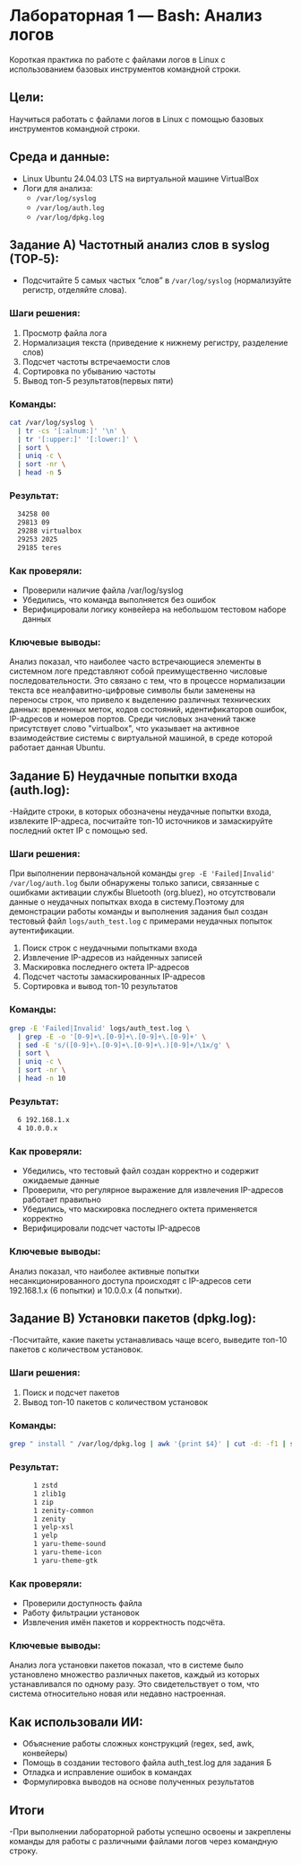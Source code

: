 # Лабораторная 1 — Bash: Анализ логов

Короткая практика по работе с файлами логов в Linux с использованием базовых инструментов командной строки.

## Цели:

Научиться работать с файлами логов в Linux с помощью базовых инструментов командной строки.

## Среда и данные:
- Linux Ubuntu 24.04.03 LTS на виртуальной машине VirtualBox
- Логи для анализа:
  - `/var/log/syslog`
  - `/var/log/auth.log`
  - `/var/log/dpkg.log`

## Задание А) Частотный анализ слов в syslog (TOP‑5):
- Подсчитайте 5 самых частых “слов” в `/var/log/syslog` (нормализуйте регистр, отделяйте слова).

### Шаги решения:
1. Просмотр файла лога
2. Нормализация текста (приведение к нижнему регистру, разделение слов)
3. Подсчет частоты встречаемости слов
4. Сортировка по убыванию частоты
5. Вывод топ-5 результатов(первых пяти)

### Команды:
```bash
cat /var/log/syslog \
  | tr -cs '[:alnum:]' '\n' \
  | tr '[:upper:]' '[:lower:]' \
  | sort \
  | uniq -c \
  | sort -nr \
  | head -n 5
```

### Результат:
```bash
  34258 00
  29813 09
  29288 virtualbox
  29253 2025
  29185 teres
```

### Как проверяли:
- Проверили наличие файла /var/log/syslog
- Убедились, что команда выполняется без ошибок
- Верифицировали логику конвейера на небольшом тестовом наборе данных

### Ключевые выводы:
Анализ показал, что наиболее часто встречающиеся элементы в системном логе представляют собой преимущественно числовые последовательности.
Это связано с тем, что в процессе нормализации текста все неалфавитно-цифровые символы были заменены на переносы строк, что привело к выделению различных технических данных: временных меток,
кодов состояний, идентификаторов ошибок, IP-адресов и номеров портов. Среди числовых значений также присутствует слово "virtualbox", 
что указывает на активное взаимодействие системы с виртуальной машиной, в среде которой работает данная Ubuntu.

## Задание Б) Неудачные попытки входа (auth.log):
-Найдите строки, в которых обозначены неудачные попытки входа, извлеките IP-адреса, посчитайте топ-10 источников и замаскируйте последний октет IP с помощью sed.

### Шаги решения:
При выполнении первоначальной команды `grep -E 'Failed|Invalid' /var/log/auth.log` были обнаружены только записи, связанные с ошибками активации службы Bluetooth (org.bluez), но отсутствовали данные о неудачных попытках входа в систему.Поэтому для демонстрации работы команды и выполнения задания был создан тестовый файл `logs/auth_test.log` с примерами неудачных попыток аутентификации.

1. Поиск строк с неудачными попытками входа
2. Извлечение IP-адресов из найденных записей  
3. Маскировка последнего октета IP-адресов
4. Подсчет частоты замаскированных IP-адресов
5. Сортировка и вывод топ-10 результатов

### Команды:
```bash
grep -E 'Failed|Invalid' logs/auth_test.log \
  | grep -E -o '[0-9]+\.[0-9]+\.[0-9]+\.[0-9]+' \
  | sed -E 's/([0-9]+\.[0-9]+\.[0-9]+\.)[0-9]+/\1x/g' \
  | sort \
  | uniq -c \
  | sort -nr \
  | head -n 10
```

### Результат:
```bash
  6 192.168.1.x
  4 10.0.0.x
```

### Как проверяли:
- Убедились, что тестовый файл создан корректно и содержит ожидаемые данные
- Проверили, что регулярное выражение для извлечения IP-адресов работает правильно
- Убедились, что маскировка последнего октета применяется корректно
- Верифицировали подсчет частоты IP-адресов

### Ключевые выводы:
Анализ показал, что наиболее активные попытки несанкционированного доступа происходят с IP-адресов сети 192.168.1.x (6 попытки) и 10.0.0.x (4 попытки).

## Задание В) Установки пакетов (dpkg.log):
-Посчитайте, какие пакеты устанавливась чаще всего, выведите топ-10 пакетов с количеством установок.

### Шаги решения:
1. Поиск и подсчет пакетов
2. Вывод топ-10 пакетов с количеством установок 

### Команды:
```bash
grep " install " /var/log/dpkg.log | awk '{print $4}' | cut -d: -f1 | sort | uniq -c | sort -nr | head -n 10
```

### Результат:
```bash
      1 zstd
      1 zlib1g
      1 zip
      1 zenity-common
      1 zenity
      1 yelp-xsl
      1 yelp
      1 yaru-theme-sound
      1 yaru-theme-icon
      1 yaru-theme-gtk
```

### Как проверяли:
- Проверили доступность файла
- Работу фильтрации установок
- Извлечения имён пакетов и корректность подсчёта.

### Ключевые выводы:
Анализ лога установки пакетов показал, что в системе было установлено множество различных пакетов, каждый из которых устанавливался по одному разу.
Это свидетельствует о том, что система относительно новая или недавно настроенная.

## Как использовали ИИ:
- Объяснение работы сложных конструкций (regex, sed, awk, конвейеры)
- Помощь в создании тестового файла auth_test.log для задания Б
- Отладка и исправление ошибок в командах
- Формулировка выводов на основе полученных результатов

## Итоги
-При выполнении лабораторной работы успешно освоены и закреплены команды для работы с различными файлами логов через командную строку.




